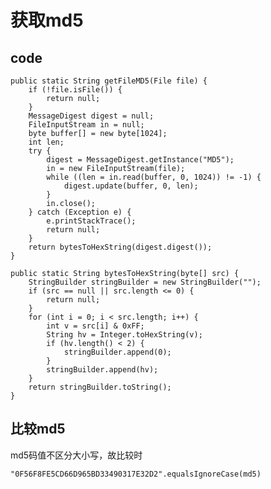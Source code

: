 # 获取md5 #
## code ##
    public static String getFileMD5(File file) {
        if (!file.isFile()) {
            return null;
        }
        MessageDigest digest = null;
        FileInputStream in = null;
        byte buffer[] = new byte[1024];
        int len;
        try {
            digest = MessageDigest.getInstance("MD5");
            in = new FileInputStream(file);
            while ((len = in.read(buffer, 0, 1024)) != -1) {
                digest.update(buffer, 0, len);
            }
            in.close();
        } catch (Exception e) {
            e.printStackTrace();
            return null;
        }
        return bytesToHexString(digest.digest());
    }

    public static String bytesToHexString(byte[] src) {
        StringBuilder stringBuilder = new StringBuilder("");
        if (src == null || src.length <= 0) {
            return null;
        }
        for (int i = 0; i < src.length; i++) {
            int v = src[i] & 0xFF;
            String hv = Integer.toHexString(v);
            if (hv.length() < 2) {
                stringBuilder.append(0);
            }
            stringBuilder.append(hv);
        }
        return stringBuilder.toString();
    }

## 比较md5 ##
md5码值不区分大小写，故比较时

	"0F56F8FE5CD66D965BD33490317E32D2".equalsIgnoreCase(md5)